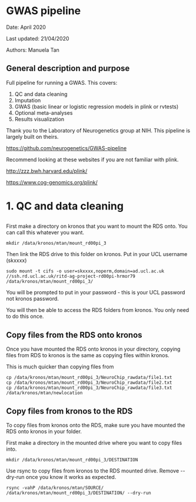 # GWAS pipeline

Date: April 2020

Last updated: 21/04/2020

Authors: Manuela Tan


## General description and purpose
Full pipeline for running a GWAS. This covers:
1. QC and data cleaning
2. Imputation
3. GWAS (basic linear or logistic regression models in plink or rvtests)
4. Optional meta-analyses
5. Results visualization


Thank you to the Laboratory of Neurogenetics group at NIH. This pipeline is largely built on theirs.

https://github.com/neurogenetics/GWAS-pipeline

Recommend looking at these websites if you are not familiar with plink.

http://zzz.bwh.harvard.edu/plink/

https://www.cog-genomics.org/plink/


# 1. QC and data cleaning

## 

First make a directory on kronos that you want to mount the RDS onto. You can call this whatever you want.

```
mkdir /data/kronos/mtan/mount_rd00pi_3
```

Then link the RDS drive to this folder on kronos. Put in your UCL username (skxxxx) 

```
sudo mount -t cifs -o user=skxxxx,noperm,domain=ad.ucl.ac.uk //ssh.rd.ucl.ac.uk/ritd-ag-project-rd00pi-hrmor79 /data/kronos/mtan/mount_rd00pi_3/
```
You will be prompted to put in your password - this is your UCL password not kronos password.

You will then be able to access the RDS folders from kronos. You only need to do this once.

## Copy files from the RDS onto kronos

Once you have mounted the RDS onto kronos in your directory, copying files from RDS to kronos is the same as copying files within kronos.

This is much quicker than copying files from 

```
cp /data/kronos/mtan/mount_rd00pi_3/NeuroChip_rawdata/file1.txt 
cp /data/kronos/mtan/mount_rd00pi_3/NeuroChip_rawdata/file2.txt
cp /data/kronos/mtan/mount_rd00pi_3/NeuroChip_rawdata/file3.txt 
/data/kronos/mtan/newlocation
```

## Copy files from kronos to the RDS

To copy files from kronos onto the RDS, make sure you have mounted the RDS onto kronos in your folder.

First make a directory in the mounted drive where you want to copy files into.

```
mkdir /data/kronos/mtan/mount_rd00pi_3/DESTINATION
```

Use rsync to copy files from kronos to the RDS mounted drive. Remove --dry-run once you know it works as expected.

```
rsync -vahP /data/kronos/mtan/SOURCE/ /data/kronos/mtan/mount_rd00pi_3/DESTINATION/ --dry-run
```

 
